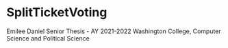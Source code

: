# SplitTicketVoting
Emilee Daniel
Senior Thesis - AY 2021-2022
Washington College, Computer Science and Political Science
